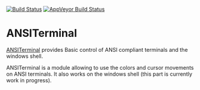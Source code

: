 [![Build Status](https://travis-ci.org/Chris00/ANSITerminal.svg?branch=master)](https://travis-ci.org/Chris00/ANSITerminal)
[![AppVeyor Build Status](https://ci.appveyor.com/api/projects/status/5nfvrcwa8s16j5a2?svg=true)](https://ci.appveyor.com/project/Chris00/ansiterminal)

ANSITerminal
============

[ANSITerminal](src/ANSITerminal.mli) provides Basic control of ANSI
compliant terminals and the windows shell.

ANSITerminal is a module allowing to use the colors and cursor
movements on ANSI terminals. It also works on the windows shell (this
part is currently work in progress).
